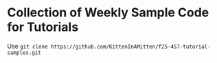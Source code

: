 # Collection of Weekly Sample Code for Tutorials
Use `git clone https://github.com/KittenInAMitten/f25-457-tutorial-samples.git`
